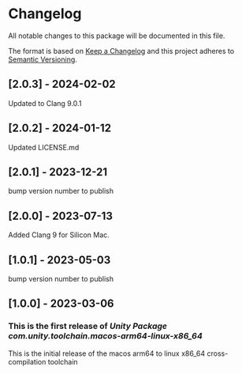 # Changelog

All notable changes to this package will be documented in this file.

The format is based on [Keep a Changelog](http://keepachangelog.com/en/1.0.0/)
and this project adheres to [Semantic Versioning](http://semver.org/spec/v2.0.0.html).

## [2.0.3] - 2024-02-02

Updated to Clang 9.0.1

## [2.0.2] - 2024-01-12
Updated LICENSE.md

## [2.0.1] - 2023-12-21
bump version number to publish

## [2.0.0] - 2023-07-13

Added Clang 9 for Silicon Mac.

## [1.0.1] - 2023-05-03

bump version number to publish

## [1.0.0] - 2023-03-06

### This is the first release of *Unity Package com.unity.toolchain.macos-arm64-linux-x86_64*

This is the initial release of the macos arm64 to linux x86_64 cross-compilation toolchain
